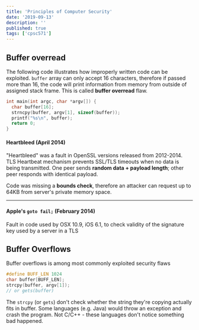 ```yaml
---
title: 'Principles of Computer Security'
date: '2019-09-13'
description: ''
published: true
tags: ['cpsc571']
---
```


## Buffer overread

The following code illustrates how improperly written code can be exploited. `buffer` array can only accept 16 characters, therefore if passed more than 16, the code will print information from memory from outside of assigned stack frame. This is called **buffer overread** flaw.

```c
int main(int argc, char *argv[]) {
  char buffer[16];
  strncpy(buffer, argv[1], sizeof(buffer));
  printf("%s\n", buffer);
  return 0;
}
```

#### Heartbleed (April 2014)

"Heartbleed" was a fault in OpenSSL versions released from 2012-2014. TLS Heartbeat mechanism prevents SSL/TLS timeouts when no data is being transmitted. One peer sends **random data + payload length**; other peer responds with identical payload.

Code was missing a **bounds check**, therefore an attacker can request up to 64KB from server's private memory space.

<!--TODO: Finish heartbleed-->

---

#### Apple's `goto fail;` (February 2014)

Fault in code used by OSX 10.9, iOS 6.1, to check validity of the signature key used by a server in a TLS

<!--TODO: Finish apple goto-->

## Buffer Overflows

Buffer overflows is among most commonly exploited security flaws

```c
#define BUFF_LEN 1024
char buffer[BUFF_LEN];
strcpy(buffer, argv[1]);
// or gets(buffer)
```

The `strcpy` (or `gets`) don't check whether the string they're copying actually fits in buffer. Some languages (e.g. Java) would throw an exception and crash the program. Not C/C++ - these languages don't notice something bad happened.
